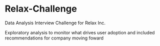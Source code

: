 # Relax-Challenge
Data Analysis Interview Challenge for Relax Inc.

Exploratory analysis to monitor what drives user adoption and included recommendations for company moving foward
